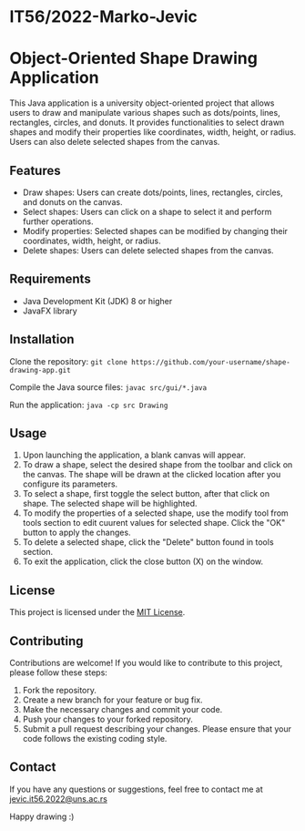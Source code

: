# IT56/2022-Marko-Jevic

# Object-Oriented Shape Drawing Application
This Java application is a university object-oriented project that allows users to draw and manipulate various shapes such as dots/points, lines, rectangles, circles, and donuts. It provides functionalities to select drawn shapes and modify their properties like coordinates, width, height, or radius. Users can also delete selected shapes from the canvas.

## Features
- Draw shapes: Users can create dots/points, lines, rectangles, circles, and donuts on the canvas.
- Select shapes: Users can click on a shape to select it and perform further operations.
- Modify properties: Selected shapes can be modified by changing their coordinates, width, height, or radius.
- Delete shapes: Users can delete selected shapes from the canvas.
  
## Requirements
- Java Development Kit (JDK) 8 or higher
- JavaFX library
  
## Installation
Clone the repository:
`git clone https://github.com/your-username/shape-drawing-app.git`

Compile the Java source files:
`javac src/gui/*.java`

Run the application:
`java -cp src Drawing`

## Usage
1. Upon launching the application, a blank canvas will appear.
2. To draw a shape, select the desired shape from the toolbar and click on the canvas. The shape will be drawn at the clicked location after you configure its parameters.
3. To select a shape, first toggle the select button, after that click on shape. The selected shape will be highlighted.
4. To modify the properties of a selected shape, use the modify tool from tools section to edit cuurent values for selected shape. Click the "OK" button to apply the changes.
5. To delete a selected shape, click the "Delete" button found in tools section.
6. To exit the application, click the close button (X) on the window.

## License
This project is licensed under the [MIT License](https://www.mit.edu/~amini/LICENSE.md).

## Contributing
Contributions are welcome! If you would like to contribute to this project, please follow these steps:
1. Fork the repository.
2. Create a new branch for your feature or bug fix.
3. Make the necessary changes and commit your code.
4. Push your changes to your forked repository.
5. Submit a pull request describing your changes.
Please ensure that your code follows the existing coding style.

## Contact
If you have any questions or suggestions, feel free to contact me at [jevic.it56.2022@uns.ac.rs](mailto:jevic.it56.2022@uns.ac.rs)


Happy drawing :)
